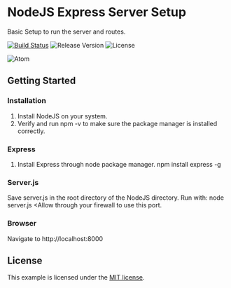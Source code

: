 # NodeJS Express Server Setup
Basic Setup to run the server and routes.

[![Build Status](https://travis-ci.org/stevenbenner/jquery-powertip.svg?branch=master)](https://travis-ci.org/stevenbenner/jquery-powertip)
![Release Version](http://img.shields.io/github/release/stevenbenner/jquery-powertip.svg)
![License](https://img.shields.io/packagist/l/doctrine/orm.svg)

![Atom](https://raw.githubusercontent.com/planlodge/NodeJS-Express-Server-Setup/master/demo/recording.gif)

## Getting Started

### Installation
1. Install NodeJS on your system.
2. Verify and run npm -v to make sure the package manager is installed correctly.

### Express
1. Install Express through node package manager.
                npm install express -g

### Server.js
Save server.js in the root directory of the NodeJS directory.
Run with:
  node server.js
<Allow through your firewall to use this port.

### Browser
Navigate to http://localhost:8000 

 
## License

This example is licensed under the [MIT license](http://opensource.org/licenses/MIT).
